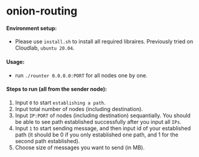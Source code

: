 # onion-routing

#### Environment setup: 
+ Please use `install.sh` to install all required libraires. Previously tried on
  Cloudlab, `ubuntu 20.04`.

#### Usage:
+ run `./rounter 0.0.0.0:PORT` for all nodes one by one.

#### Steps to run (all from the sender node):
1. Input `0` to start `establishing a path`.
2. Input total number of nodes (including destination).
3. Input `IP:PORT` of nodes (including destination) sequantially. You should be
   able to see path established successfully after you input all `IPs`.
4. Input `1` to start sending message, and then input id of your established
   path (it should be 0 if you only established one path, and 1 for the second
   path established).
5. Choose size of messages you want to send (in MB).